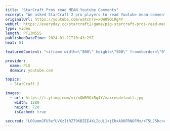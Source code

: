 ```yaml
---
title: "StarCraft Pros read MEAN Youtube Comments"
excerpt: "We asked StarCraft 2 pro players to read Youtube mean comments for PiG Sty Festival 4 in September 2023. Here's how they reacted! Video includes Serral, Maru, Clem, HeroMarine, MaxPax and Reynor -- 🐷 Second Channel for Learning StarCraft 2: https://www.youtube.com/c/PiGRandom 🐷 Third Channel for Daily"
originalUrl: https://youtube.com/watch?v=xQW09QiRg4Y
webUrl: https://everyday.cc/starcraft2/game/pig-starcraft-pros-read-mean-youtube-comments/
type: video
length: PT13M55S
publishedDateTime: 2024-01-21T10:43:29Z
heat: 51

featuredContent: "<iframe width=\"800\" height=\"500\" frameborder=\"0\" src=\"https://www.youtube.com/embed/xQW09QiRg4Y\" allow=\"accelerometer; autoplay; encrypted-media; gyroscope; picture-in-picture\" allowfullscreen></iframe>"

provider:
  name: PiG
  domain: youtube.com

topics:
  - StarCraft 2

images:
  - url: https://i.ytimg.com/vi/xQW09QiRg4Y/maxresdefault.jpg
    width: 1280
    height: 720
    isCached: true

secured: "LO9ummJFU3efUVXzItRZT9KBZEE4XLIcUL1+jEhxA9OFRNDFMx/+T5LJ5hcnaCb1m4J9/31AKhnpXlFK1mh5BV3KaqmV1knvakHmTdjqW+x1+20JR3YGxQE1CVTUpsHzdMjrUGqvFvnYaZu4JsX6XMopat7eflfG/YLGiZ4BYp6GPWwhXWdP5bo+OQNex8y5HEkTZVLhuiqypcBFT0UUXRsHbMVggrPxwIz9OMMrQaYU2p49Fm6JmsDABYekH3RPvzpmc90rSmIreE07+Mmb56czj4N+sLVbG+2HlehPpeoECvoONDUbYtRSRUqMxRlqwLcHgg62Xd6DPQPU1u4Cl223Gpa1uNmzbGEa93ty1TyvhtHJm46hfsXJ63rGuvh01uxjre+e4/LERleCUfUHL7M9WBQKfOP7KPRW66E3a2w=;eOkj+64S0GIM9kCEvi2r4g=="
---
```


